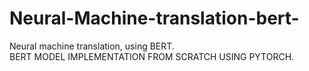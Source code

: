 # Neural-Machine-translation-bert-
Neural machine translation, using BERT.<BR>
BERT MODEL IMPLEMENTATION FROM SCRATCH USING PYTORCH. 
